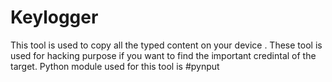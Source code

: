 # Keylogger
This tool is used to copy all the typed content on your device .
These tool is used for hacking purpose if you want to find the important credintal of the target.
Python module used for this tool is 
#pynput
